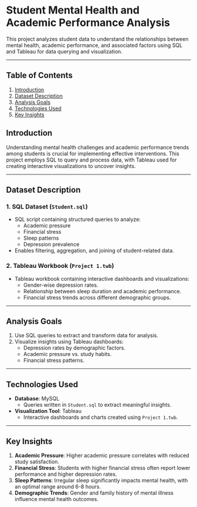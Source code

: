 # Student Mental Health and Academic Performance Analysis

This project analyzes student data to understand the relationships between mental health, academic performance, and associated factors using SQL and Tableau for data querying and visualization.

---

## Table of Contents

1. [Introduction](#introduction)
2. [Dataset Description](#dataset-description)
3. [Analysis Goals](#analysis-goals)
4. [Technologies Used](#technologies-used)
5. [Key Insights](#key-insights)



## Introduction

Understanding mental health challenges and academic performance trends among students is crucial for implementing effective interventions. This project employs SQL to query and process data, with Tableau used for creating interactive visualizations to uncover insights.

---

## Dataset Description

### **1. SQL Dataset** (`Student.sql`)
- SQL script containing structured queries to analyze:
  - Academic pressure
  - Financial stress
  - Sleep patterns
  - Depression prevalence
- Enables filtering, aggregation, and joining of student-related data.

### **2. Tableau Workbook** (`Project 1.twb`)
- Tableau workbook containing interactive dashboards and visualizations:
  - Gender-wise depression rates.
  - Relationship between sleep duration and academic performance.
  - Financial stress trends across different demographic groups.

---

## Analysis Goals

1. Use SQL queries to extract and transform data for analysis.
2. Visualize insights using Tableau dashboards:
   - Depression rates by demographic factors.
   - Academic pressure vs. study habits.
   - Financial stress patterns.

---

## Technologies Used

- **Database**: MySQL
  - Queries written in `Student.sql` to extract meaningful insights.
- **Visualization Tool**: Tableau
  - Interactive dashboards and charts created using `Project 1.twb`.

---

## Key Insights

1. **Academic Pressure**: Higher academic pressure correlates with reduced study satisfaction.
2. **Financial Stress**: Students with higher financial stress often report lower performance and higher depression rates.
3. **Sleep Patterns**: Irregular sleep significantly impacts mental health, with an optimal range around 6-8 hours.
4. **Demographic Trends**: Gender and family history of mental illness influence mental health outcomes.



